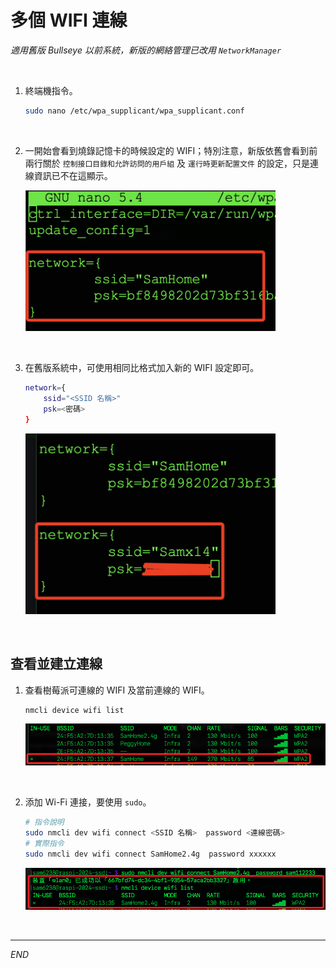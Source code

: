 # 多個 WIFI 連線

_適用舊版 Bullseye 以前系統，新版的網絡管理已改用 `NetworkManager`_

<br>

1. 終端機指令。

    ```bash
    sudo nano /etc/wpa_supplicant/wpa_supplicant.conf
    ```

<br>

2. 一開始會看到燒錄記憶卡的時候設定的 WIFI；特別注意，新版依舊會看到前兩行關於 `控制接口目錄和允許訪問的用戶組` 及 `運行時更新配置文件` 的設定，只是連線資訊已不在這顯示。

    <img src="images/img_16.png" width="400px" />

<br>

3. 在舊版系統中，可使用相同比格式加入新的 WIFI 設定即可。

    ```bash
    network={
        ssid="<SSID 名稱>"
        psk=<密碼>
    }
    ```

    <img src="images/img_18.png" width="400px" />

<br>

## 查看並建立連線

1. 查看樹莓派可連線的 WIFI 及當前連線的 WIFI。

    ```bash
    nmcli device wifi list
    ```

    ![](images/img_128.png)

<br>

2. 添加 Wi-Fi 連接，要使用 `sudo`。

    ```bash
    # 指令說明
    sudo nmcli dev wifi connect <SSID 名稱>  password <連線密碼>
    # 實際指令
    sudo nmcli dev wifi connect SamHome2.4g  password xxxxxx
    ```

    ![](images/img_129.png)

<br>

___

_END_